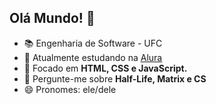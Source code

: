 ## Olá Mundo! 👋

- 📚 Engenharia de Software - UFC
- 🔭 Atualmente estudando na [Alura](https://www.alura.com.br)  
- 🌱 Focado em **HTML, CSS e JavaScript.**  
- 💬 Pergunte-me sobre **Half-Life, Matrix e CS**  
- 😄 Pronomes: ele/dele

<!--
**neohlx/neohlx** is a ✨ _special_ ✨ repository because its `README.md` (this file) appears on your GitHub profile.

Here are some ideas to get you started:

- 🔭 I’m currently working on ...
- 🌱 I’m currently learning ...
- 👯 I’m looking to collaborate on ...
- 🤔 I’m looking for help with ...
- 💬 Ask me about ...
- 📫 How to reach me: ...
- 😄 Pronouns: ...
- ⚡ Fun fact: ...
-->
